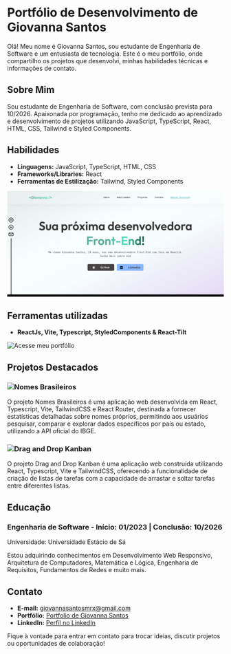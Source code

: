 
# Portfólio de Desenvolvimento de Giovanna Santos

Olá! Meu nome é Giovanna Santos, sou estudante de Engenharia de Software e um entusiasta de tecnologia. Este é o meu portfólio, onde compartilho os projetos que desenvolvi, minhas habilidades técnicas e informações de contato.

## Sobre Mim

Sou estudante de Engenharia de Software, com conclusão prevista para 10/2026. Apaixonada por programação, tenho me dedicado ao aprendizado e desenvolvimento de projetos utilizando JavaScript, TypeScript, React, HTML, CSS, Tailwind e Styled Components.

## Habilidades

- **Linguagens:** JavaScript, TypeScript, HTML, CSS
- **Frameworks/Libraries:** React
- **Ferramentas de Estilização:** Tailwind, Styled Components

![Preview](https://raw.githubusercontent.com/GioPanda/Portfolio/main/src/assets/Preview.png?token=GHSAT0AAAAAACJJI63GKGRBIORC5PLSBEDMZMNP5NA)

## Ferramentas utilizadas
- **ReactJs, Vite, Typescript, StyledComponents & React-Tilt**

![Acesse meu portfólio](https://portfolio-giovanna-santos.vercel.app/)


## Projetos Destacados

### ![Nomes Brasileiros](https://github.com/GioPanda/NomesBrasileiros)
O projeto Nomes Brasileiros é uma aplicação web desenvolvida em React, Typescript, Vite, TailwindCSS e React Router, destinada a fornecer estatísticas detalhadas sobre nomes próprios, permitindo aos usuários pesquisar, comparar e explorar dados específicos por país ou estado, utilizando a API oficial do IBGE.

### ![Drag and Drop Kanban](https://github.com/GioPanda/DragAndDrop-Kanban)
O projeto Drag and Drop Kanban é uma aplicação web construída utilizando React, Typescript, Vite e TailwindCSS, oferecendo a funcionalidade de criação de listas de tarefas com a capacidade de arrastar e soltar tarefas entre diferentes listas.


## Educação

### Engenharia de Software - Início: 01/2023 | Conclusão: 10/2026
Universidade: Universidade Estácio de Sá

Estou adquirindo conhecimentos em Desenvolvimento Web Responsivo, Arquitetura de Computadores, Matemática e Lógica, Engenharia de Requisitos, Fundamentos de Redes e muito mais.


## Contato

- **E-mail:** giovannasantosmrx@gmail.com
- **Portfólio:** [Portfolio de Giovanna Santos](https://portfolio-giovanna-santos.vercel.app/)
- **LinkedIn:** [Perfil no LinkedIn](https://www.linkedin.com/in/giovanna-santos-046443255/)

Fique à vontade para entrar em contato para trocar ideias, discutir projetos ou oportunidades de colaboração!

